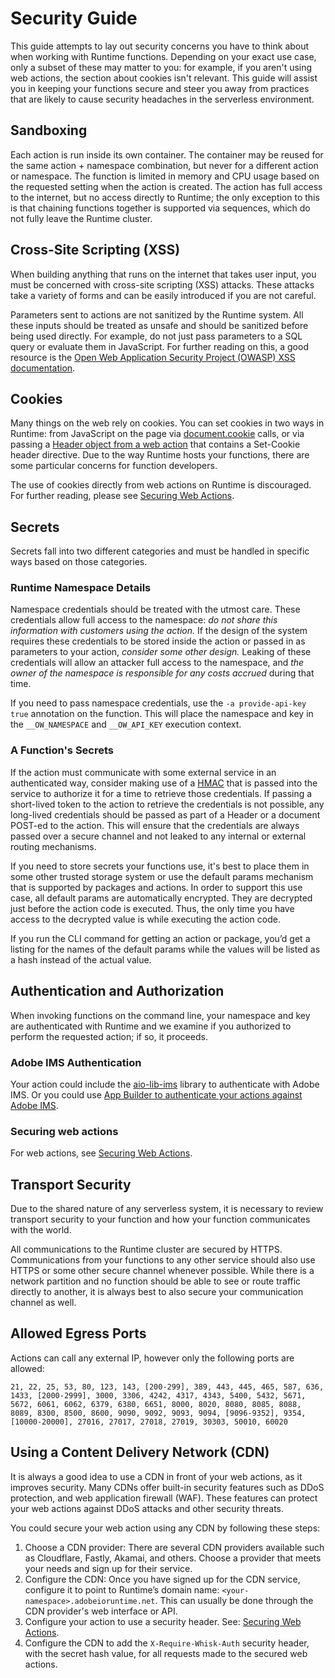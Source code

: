 # Security Guide

This guide attempts to lay out security concerns you have to think about when working with Runtime functions. Depending on your exact use case, only a subset of these may matter to you: for example, if you aren't using web actions, the section about cookies isn't relevant. This guide will assist you in keeping your functions secure and steer you away from practices that are likely to cause security headaches in the serverless environment.

## Sandboxing
Each action is run inside its own container. The container may be reused for the same action + namespace combination, but never for a different action or namespace. The function is limited in memory and CPU usage based on the requested setting when the action is created. The action has full access to the internet, but no access directly to Runtime; the only exception to this is that chaining functions together is supported via sequences, which do not fully leave the Runtime cluster.

## Cross-Site Scripting (XSS)
When building anything that runs on the internet that takes user input, you must be concerned with cross-site scripting (XSS) attacks. These attacks take a variety of forms and can be easily introduced if you are not careful.

Parameters sent to actions are not sanitized by the Runtime system. All these inputs should be treated as unsafe and should be sanitized before being used directly. For example, do not just pass parameters to a SQL query or evaluate them in JavaScript. For further reading on this, a good resource is the [Open Web Application Security Project (OWASP) XSS documentation](https://www.owasp.org/index.php/Cross-site_Scripting_(XSS)).

## Cookies
Many things on the web rely on cookies. You can set cookies in two ways in Runtime: from JavaScript on the page via [document.cookie](https://developer.mozilla.org/en-US/docs/Web/API/Document/cookie) calls, or via passing a [Header object from a web action](https://github.com/apache/incubator-openwhisk/blob/master/docs/webactions.md#web-actions) that contains a Set-Cookie header directive. Due to the way Runtime hosts your functions, there are some particular concerns for function developers.

The use of cookies directly from web actions on Runtime is discouraged. For further reading, please see [Securing Web Actions](securing_web_actions.md).

## Secrets
Secrets fall into two different categories and must be handled in specific ways based on those categories.

### Runtime Namespace Details
Namespace credentials should be treated with the utmost care. These credentials allow full access to the namespace: _do not share this information with customers using the action._ If the design of the system requires these credentials to be stored inside the action or passed in as parameters to your action, _consider some other design._ Leaking of these credentials will allow an attacker full access to the namespace, and _the owner of the namespace is responsible for any costs accrued_ during that time.

If you need to pass namespace credentials, use the `-a provide-api-key true` annotation on the function. This will place the namespace and key in the `__OW_NAMESPACE` and `__OW_API_KEY` execution context.

### A Function's Secrets
If the action must communicate with some external service in an authenticated way, consider making use of a [HMAC](https://en.wikipedia.org/wiki/HMAC) that is passed into the service to authorize it for a time to retrieve those credentials. If passing a short-lived token to the action to retrieve the credentials is not possible, any long-lived credentials should be passed as part of a Header or a document POST-ed to the action. This will ensure that the credentials are always passed over a secure channel and not leaked to any internal or external routing mechanisms.

If you need to store secrets your functions use, it's best to place them in some other trusted storage system or use the default params mechanism that is supported by packages and actions. In order to support this use case, all default params are automatically encrypted. They are decrypted just before the action code is executed. Thus, the only time you have access to the decrypted value is while executing the action code.

If you run the CLI command for getting an action or package, you’d get a listing for the names of the default params while the values will be listed as a hash instead of the actual value.

## Authentication and Authorization

When invoking functions on the command line, your namespace and key are authenticated with Runtime and we examine if you authorized to perform the requested action; if so, it proceeds. 

### Adobe IMS Authentication
Your action could include the [aio-lib-ims](https://github.com/adobe/aio-lib-ims) library to authenticate with Adobe IMS. Or you could use [App Builder to authenticate your actions against Adobe IMS](https://developer.adobe.com/app-builder/docs/guides/security/#authentication-and-authorization-handling). 

### Securing web actions
For web actions, see [Securing Web Actions](securing_web_actions.md).

## Transport Security

Due to the shared nature of any serverless system, it is necessary to review transport security to your function and how your function communicates with the world.

All communications to the Runtime cluster are secured by HTTPS. Communications from your functions to any other service should also use HTTPS or some other secure channel whenever possible. While there is a network partition and no function should be able to see or route traffic directly to another, it is always best to also secure your communication channel as well.

## Allowed Egress Ports
Actions can call any external IP, however only the following ports are allowed:

`21, 22, 25, 53, 80, 123, 143, [200-299], 389, 443, 445, 465, 587, 636, 1433, [2000-2999], 3000, 3306, 4242, 4317, 4343, 5400, 5432, 5671, 5672, 6061, 6062, 6379, 6380, 6651, 8000, 8020, 8080, 8085, 8088, 8089, 8300, 8500, 8600, 9090, 9092, 9093, 9094, [9096-9352], 9354, [10000-20000], 27016, 27017, 27018, 27019, 30303, 50010, 60020`


## Using a Content Delivery Network (CDN)
It is always a good idea to use a CDN in front of your web actions, as it improves security. Many CDNs offer built-in security features such as DDoS protection, and web application firewall (WAF). These features can protect your web actions against DDoS attacks and other security threats.

You could secure your web action using any CDN by following these steps: 

1. Choose a CDN provider: There are several CDN providers available such as Cloudflare, Fastly, Akamai, and others. Choose a provider that meets your needs and sign up for their service.
2. Configure the CDN: Once you have signed up for the CDN service, configure it to point to Runtime’s domain name: `<your-namespace>.adobeioruntime.net`. This can usually be done through the CDN provider's web interface or API.
3. Configure your action to use a security header. See: [Securing Web Actions](securing_web_actions.md). 
4. Configure the CDN to add the `X-Require-Whisk-Auth` security header, with the secret hash value, for all requests made to the secured web actions.